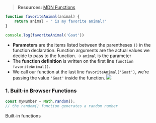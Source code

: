 > **Resources:**
> [MDN Functions](https://developer.mozilla.org/en-US/docs/Learn/JavaScript/Building_blocks/Functions)
```javascript
function favoriteAnimal(animal) {
    return animal + " is my favorite animal!"
}

console.log(favoriteAnimal('Goat'))
```
* **Parameters** are the items listed between the parentheses `()` in the function declaration. Function arguments are the actual values we decide to pass to the function. → `animal` is the parameter
* The **function definition** is written on the first line `function favoriteAnimal()`. 
* We call our function at the last line `favoriteAnimal('Goat')`, we’re passing the value `'Goat'` inside the function. 
![](https://i.imgur.com/rPma7vO.png)
### 1. Built-in Browser Functions
```js
const myNumber = Math.random(); 
// the random() function generates a random number 
```

Built-in functions 